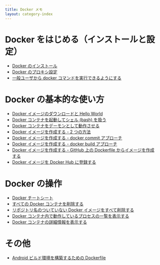```yaml
---
title: Docker メモ
layout: category-index
---
```



Docker をはじめる（インストールと設定）
====
* [Docker のインストール](install.html)
* [Docker のプロキシ設定](proxy.html)
* [一般ユーザから docker コマンドを実行できるようにする](run-docker-without-root.html)

Docker の基本的な使い方
====
* [Docker イメージのダウンロードと Hello World](download-image.html)
* [Docker コンテナを起動してシェル (bash) を扱う](run-container.html)
* [Docker コンテナをデーモンとして動作させる](run-container-as-daemon.html)
* [Docker イメージを作成する - 2 つの方法](create-image1.html)
* [Docker イメージを作成する - docker commit アプローチ](create-image2.html)
* [Docker イメージを作成する - docker build アプローチ](create-image3.html)
* [Docker イメージを作成する - GitHub 上の Dockerfile からイメージを作成する](create-image4.html)
* [Docker イメージを Docker Hub に登録する](register-image-to-dockerhub.html)

Docker の操作
====
* [Docker チートシート](cheatsheet.html)
* [すべての Docker コンテナを削除する](remove-all-containers.html)
* [リポジトリ名のついていない Docker イメージをすべて削除する](remove-unnamed-images.html)
* [Docker コンテナ内で動作しているプロセスの一覧を表示する](list-processes.html)
* [Docker コンテナの詳細情報を表示する](inspect-container.html)

その他
====
* [Android ビルド環境を構築するための Dockerfile](dockerfile-for-android.html)

